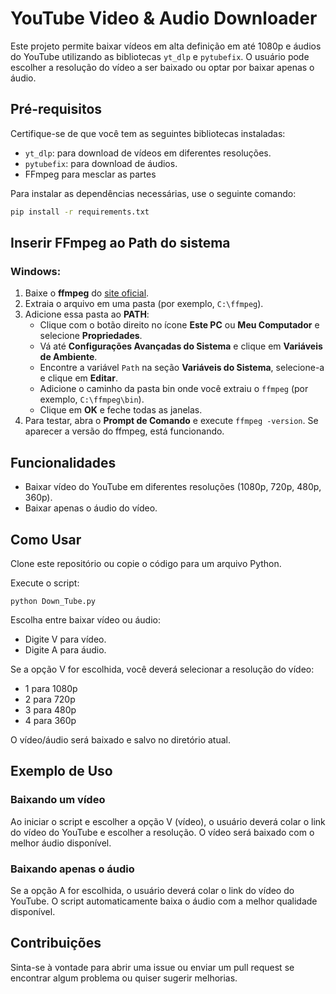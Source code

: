 # YouTube Video & Audio Downloader

Este projeto permite baixar vídeos em alta definição em até 1080p e áudios do YouTube utilizando as bibliotecas `yt_dlp` e `pytubefix`. O usuário pode escolher a resolução do vídeo a ser baixado ou optar por baixar apenas o áudio.

## Pré-requisitos

Certifique-se de que você tem as seguintes bibliotecas instaladas:

- `yt_dlp`: para download de vídeos em diferentes resoluções.
- `pytubefix`: para download de áudios.
- FFmpeg para mesclar as partes

Para instalar as dependências necessárias, use o seguinte comando:

```bash
pip install -r requirements.txt
````

## Inserir FFmpeg ao Path do sistema

### Windows:
1. Baixe o **ffmpeg** do [site oficial](https://ffmpeg.org/download.html).
2. Extraia o arquivo em uma pasta (por exemplo, `C:\ffmpeg`).
3. Adicione essa pasta ao **PATH**:
   - Clique com o botão direito no ícone **Este PC** ou **Meu Computador** e selecione **Propriedades**.
   - Vá até **Configurações Avançadas do Sistema** e clique em **Variáveis de Ambiente**.
   - Encontre a variável `Path` na seção **Variáveis do Sistema**, selecione-a e clique em **Editar**.
   - Adicione o caminho da pasta bin onde você extraiu o `ffmpeg` (por exemplo, `C:\ffmpeg\bin`).
   - Clique em **OK** e feche todas as janelas.
4. Para testar, abra o **Prompt de Comando** e execute `ffmpeg -version`. Se aparecer a versão do ffmpeg, está funcionando.





## Funcionalidades
+ Baixar vídeo do YouTube em diferentes resoluções (1080p, 720p, 480p, 360p).
+ Baixar apenas o áudio do vídeo.


## Como Usar
Clone este repositório ou copie o código para um arquivo Python.



Execute o script: 
````
python Down_Tube.py
````

Escolha entre baixar vídeo ou áudio:
+ Digite V para vídeo.
+ Digite A para áudio.

Se a opção V for escolhida, você deverá selecionar a resolução do vídeo:
+ 1 para 1080p
+ 2 para 720p
+ 3 para 480p
+ 4 para 360p

O vídeo/áudio será baixado e salvo no diretório atual.

## Exemplo de Uso

### Baixando um vídeo
Ao iniciar o script e escolher a opção V (vídeo), o usuário deverá colar o link do vídeo do YouTube e escolher a resolução. O vídeo será baixado com o melhor áudio disponível.

### Baixando apenas o áudio
Se a opção A for escolhida, o usuário deverá colar o link do vídeo do YouTube. O script automaticamente baixa o áudio com a melhor qualidade disponível.

## Contribuições
Sinta-se à vontade para abrir uma issue ou enviar um pull request se encontrar algum problema ou quiser sugerir melhorias.
